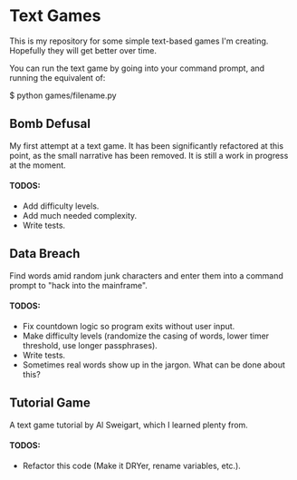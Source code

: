 # Text Games

This is my repository for some simple text-based games I'm creating. Hopefully they will get better over time.

You can run the text game by going into your command prompt, and running the equivalent of:

$ python games/filename.py

## Bomb Defusal

My first attempt at a text game. It has been significantly refactored at this point, as the small narrative has been removed. It is still a work in progress at the moment.

#### TODOS:

* Add difficulty levels.
* Add much needed complexity.
* Write tests.

## Data Breach

Find words amid random junk characters and enter them into a command prompt to "hack into the mainframe".

#### TODOS:

* Fix countdown logic so program exits without user input.
* Make difficulty levels (randomize the casing of words, lower timer threshold, use longer passphrases).
* Write tests.
* Sometimes real words show up in the jargon. What can be done about this?

## Tutorial Game

A text game tutorial by Al Sweigart, which I learned plenty from.

#### TODOS:

* Refactor this code (Make it DRYer, rename variables, etc.).
